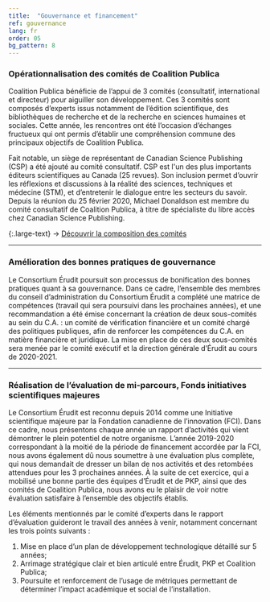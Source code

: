 ```yaml
---
title:  "Gouvernance et financement"
ref: gouvernance
lang: fr
order: 05
bg_pattern: 8
---
```


### Opérationnalisation des comités de Coalition Publica

Coalition Publica bénéficie de l’appui de 3 comités (consultatif, international et directeur) pour aiguiller son développement. Ces 3 comités sont composés d’experts issus notamment de l’édition scientifique, des bibliothèques de recherche et de la recherche en sciences humaines et sociales. Cette année, les rencontres ont été l’occasion d’échanges fructueux qui ont permis d’établir une compréhension commune des principaux objectifs de Coalition Publica.  

Fait notable, un siège de représentant de Canadian Science Publishing (CSP) a été ajouté au comité consultatif. CSP est l'un des plus importants éditeurs scientifiques au Canada (25 revues). Son inclusion permet d’ouvrir les réflexions et discussions à la réalité des sciences, techniques et médecine (STM), et d’entretenir le dialogue entre les secteurs du savoir. Depuis la réunion du 25 février 2020, Michael Donaldson est membre du comité consultatif de Coalition Publica, à titre de spécialiste du libre accès chez Canadian Science Publishing.

{:.large-text}
-> [Découvrir la composition des comités](https://www.coalition-publi.ca/communaute)

---

### Amélioration des bonnes pratiques de gouvernance

Le Consortium Érudit poursuit son processus de bonification des bonnes pratiques quant à sa gouvernance. Dans ce cadre, l’ensemble des membres du conseil d’administration du Consortium Érudit a complété une matrice de compétences (travail qui sera poursuivi dans les prochaines années), et une recommandation a été émise concernant la création de deux sous-comités au sein du C.A. : un comité de vérification financière et un comité chargé des politiques publiques, afin de renforcer les compétences du C.A. en matière financière et juridique. La mise en place de ces deux sous-comités sera menée par le comité exécutif et la direction générale d’Érudit au cours de 2020-2021.

---

### Réalisation de l’évaluation de mi-parcours, Fonds initiatives scientifiques majeures

Le Consortium Érudit est reconnu depuis 2014 comme une Initiative scientifique majeure par la Fondation canadienne de l’innovation (FCI). Dans ce cadre, nous présentons chaque année un rapport d’activités qui vient démontrer le plein potentiel de notre organisme. L’année 2019-2020 correspondant à la moitié de la période de financement accordée par la FCI, nous avons également dû nous soumettre à une évaluation plus complète, qui nous demandait de dresser un bilan de nos activités et des retombées attendues pour les 3 prochaines années. À la suite de cet exercice, qui a mobilisé une bonne partie des équipes d’Érudit et de PKP, ainsi que des comités de Coalition Publica, nous avons eu le plaisir de voir notre évaluation satisfaire à l’ensemble des objectifs établis.

Les éléments mentionnés par le comité d’experts dans le rapport d’évaluation guideront le travail des années à venir, notamment concernant les trois points suivants :

1. Mise en place d’un plan de développement technologique détaillé sur 5 années;
2. Arrimage stratégique clair et bien articulé entre Érudit, PKP et Coalition Publica;
3. Poursuite et renforcement de l’usage de métriques permettant de déterminer l’impact académique et social de l’installation.
